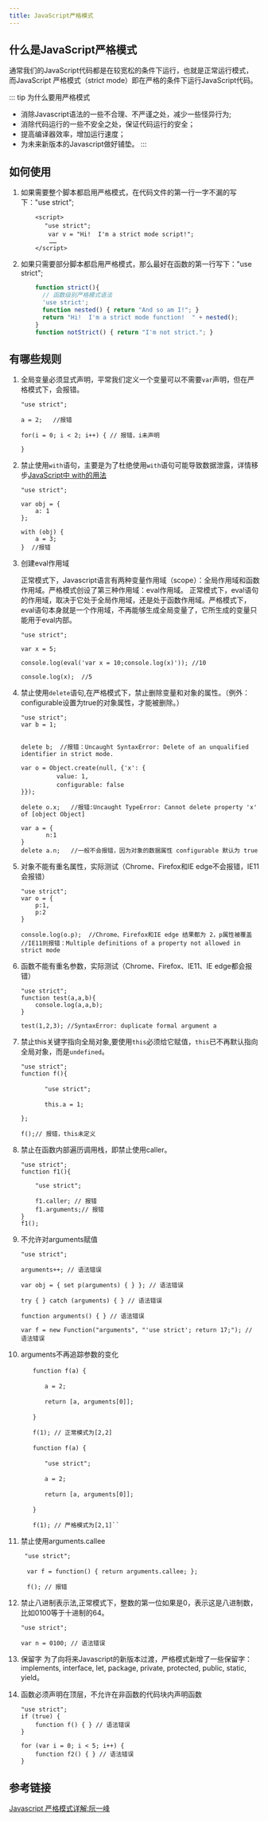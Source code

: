 ```yaml
---
title: JavaScript严格模式
---
```


## 什么是JavaScript严格模式
通常我们的JavaScript代码都是在较宽松的条件下运行，也就是正常运行模式，
而JavaScript 严格模式（strict mode）即在严格的条件下运行JavaScript代码。

::: tip 为什么要用严格模式
 - 消除Javascript语法的一些不合理、不严谨之处，减少一些怪异行为;
 - 消除代码运行的一些不安全之处，保证代码运行的安全；
 - 提高编译器效率，增加运行速度；
 - 为未来新版本的Javascript做好铺垫。
:::

## 如何使用
1. 如果需要整个脚本都启用严格模式，在代码文件的第一行一字不漏的写下："use strict";
    ```
        <script>
    　　　　"use strict";
    　　　　 var v = "Hi!  I'm a strict mode script!";
            ……
        </script>
    ```
        
2. 如果只需要部分脚本都启用严格模式，那么最好在函数的第一行写下："use strict";

    ```javascript
        function strict(){
          // 函数级别严格模式语法
          'use strict';
          function nested() { return "And so am I!"; }
          return "Hi!  I'm a strict mode function!  " + nested();
        }
        function notStrict() { return "I'm not strict."; }
    ```

## 有哪些规则
1. 全局变量必须显式声明，平常我们定义一个变量可以不需要`var`声明，但在严格模式下，会报错。

    ```
    "use strict";
    
    a = 2;   //报错
 
    for(i = 0; i < 2; i++) { // 报错，i未声明
    
    }
    ```

2. 禁止使用`with`语句，主要是为了杜绝使用`with`语句可能导致数据泄露，详情移步[JavaScript中 with的用法](https://blog.csdn.net/zwkkkk1/article/details/79725934) 
    ```
    "use strict";
    
    var obj = {
        a: 1
    };
 
    with (obj) {
        a = 3;
    }  //报错
    ``` 
    
3. 创建eval作用域

    正常模式下，Javascript语言有两种变量作用域（scope）：全局作用域和函数作用域。严格模式创设了第三种作用域：eval作用域。
    正常模式下，eval语句的作用域，取决于它处于全局作用域，还是处于函数作用域。严格模式下，eval语句本身就是一个作用域，不再能够生成全局变量了，它所生成的变量只能用于eval内部。
    
    ```
    "use strict";
    
    var x = 5;
    
    console.log(eval('var x = 10;console.log(x)')); //10
    
    console.log(x);  //5
    ```
    
4. 禁止使用`delete`语句,在严格模式下，禁止删除变量和对象的属性。（例外：configurable设置为true的对象属性，才能被删除。）
    
    ```
    "use strict";
    var b = 1;
    
  
   delete b;  //报错：Uncaught SyntaxError: Delete of an unqualified identifier in strict mode.
   
   var o = Object.create(null, {'x': {
   　　　　　　value: 1,
   　　　　　　configurable: false
   }});
   
   delete o.x;   //报错:Uncaught TypeError: Cannot delete property 'x' of [object Object]
   
   var a = {
           n:1
   }
   delete a.n;   //一般不会报错，因为对象的数据属性 configurable 默认为 true
    ```
    
5. 对象不能有重名属性，实际测试（Chrome、Firefox和IE edge不会报错，IE11会报错）

    ``` 
    "use strict";
    var o = {
        p:1,
        p:2
    }
      
    console.log(o.p);  //Chrome、Firefox和IE edge 结果都为 2，p属性被覆盖  
    //IE11则报错：Multiple definitions of a property not allowed in strict mode
    ```

6. 函数不能有重名参数，实际测试（Chrome、Firefox、IE11、IE edge都会报错）
    
    ``` 
    "use strict";
    function test(a,a,b){
        console.log(a,a,b);
    }
    
    test(1,2,3); //SyntaxError: duplicate formal argument a
    ```

   
7. 禁止this关键字指向全局对象,要使用`this`必须给它赋值，`this`已不再默认指向全局对象，而是`undefined`。
    
   ``` 
   "use strict";
   function f(){
   
   　　　　"use strict";
   
   　　　　this.a = 1;
   
   };
   
   f();// 报错，this未定义
   ``` 
   
8. 禁止在函数内部遍历调用栈，即禁止使用caller。

    ``` 
    "use strict";
    function f1(){
    
        "use strict";
        
        f1.caller; // 报错
        f1.arguments;// 报错
    }
    f1();
    ```
9. 不允许对arguments赋值

    ``` 
    "use strict";
    
    arguments++; // 语法错误
    
    var obj = { set p(arguments) { } }; // 语法错误
    
    try { } catch (arguments) { } // 语法错误
    
    function arguments() { } // 语法错误
    
    var f = new Function("arguments", "'use strict'; return 17;"); // 语法错误
    ```

10. arguments不再追踪参数的变化

    ``` 
    　　function f(a) {
    
    　　　　a = 2;
    
    　　　　return [a, arguments[0]];
    
    　　}
    
    　　f(1); // 正常模式为[2,2]
    
    　　function f(a) {
    
    　　　　"use strict";
    
    　　　　a = 2;
    
    　　　　return [a, arguments[0]];
    
    　　}
    
    　　f(1); // 严格模式为[2,1]``
    ```
    
11. 禁止使用arguments.callee

    ``` 
     "use strict";
     
    　var f = function() { return arguments.callee; };
     
    　f(); // 报错   
    ```

12. 禁止八进制表示法,正常模式下，整数的第一位如果是0，表示这是八进制数，比如0100等于十进制的64。

    ``` 
    "use strict";
    
    var n = 0100; // 语法错误
    ```

13. 保留字
    为了向将来Javascript的新版本过渡，严格模式新增了一些保留字：implements, interface, let, package, private, protected, public, static, yield。
       
14. 函数必须声明在顶层，不允许在非函数的代码块内声明函数  

    ``` 
    "use strict";
    if (true) {
        function f() { } // 语法错误
    }
    
    for (var i = 0; i < 5; i++) {
        function f2() { } // 语法错误
    }         
    ```
## 参考链接
[Javascript 严格模式详解:阮一峰](http://www.ruanyifeng.com/blog/2013/01/javascript_strict_mode.html)
    